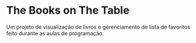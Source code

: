 # The Books on The Table
Um projeto de visualização de livros e gerenciamento de lista de favoritos feito durante as aulas de programação.
